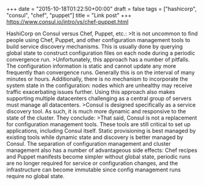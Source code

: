 +++
date = "2015-10-18T01:22:50+00:00"
draft = false
tags = ["hashicorp", "consul", "chef", "puppet"]
title = "Link post"
+++
https://www.consul.io/intro/vs/chef-puppet.html

HashiCorp on Consul versus Chef, Puppet, etc.: >It is not uncommon to find people using Chef, Puppet, and other configuration management tools to build service discovery mechanisms. This is usually done by querying global state to construct configuration files on each node during a periodic convergence run. >Unfortunately, this approach has a number of pitfalls. The configuration information is static and cannot update any more frequently than convergence runs. Generally this is on the interval of many minutes or hours. Additionally, there is no mechanism to incorporate the system state in the configuration: nodes which are unhealthy may receive traffic exacerbating issues further. Using this approach also makes supporting multiple datacenters challenging as a central group of servers must manage all datacenters. >Consul is designed specifically as a service discovery tool. As such, it is much more dynamic and responsive to the state of the cluster. They conclude: >That said, Consul is not a replacement for configuration management tools. These tools are still critical to set up applications, including Consul itself. Static provisioning is best managed by existing tools while dynamic state and discovery is better managed by Consul. The separation of configuration management and cluster management also has a number of advantageous side effects: Chef recipes and Puppet manifests become simpler without global state, periodic runs are no longer required for service or configuration changes, and the infrastructure can become immutable since config management runs require no global state.
